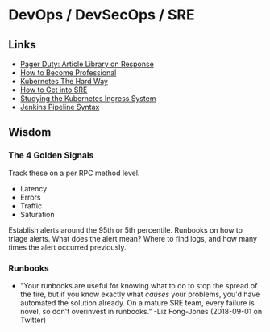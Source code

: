 # DevOps / DevSecOps / SRE

## Links

- [Pager Duty: Article Library on Response](https://response.pagerduty.com/)
- [How to Become Professional](https://hackernoon.com/the-roadmap-to-become-a-devops-dude-from-server-to-serverless-dd97420f640e)
- [Kubernetes The Hard Way](https://github.com/kelseyhightower/kubernetes-the-hard-way)
- [How to Get into SRE](https://blog.alicegoldfuss.com/how-to-get-into-sre/)
- [Studying the Kubernetes Ingress System](https://www.joyfulbikeshedding.com/blog/2018-03-26-studying-the-kubernetes-ingress-system.html)
- [Jenkins Pipeline Syntax](https://jenkins.io/doc/book/pipeline/syntax/)

## Wisdom

### The 4 Golden Signals

Track these on a per RPC method level.

- Latency
- Errors
- Traffic
- Saturation

Establish alerts around the 95th or 5th percentile.
Runbooks on how to triage alerts. What does the alert mean? Where to find logs, and how many times the alert occurred previously.

### Runbooks

- "Your runbooks are useful for knowing what to do to stop the spread of the fire, but if you know exactly what _causes_ your problems, you'd have automated the solution already. On a mature SRE team, every failure is novel, so don't overinvest in runbooks." -Liz Fong-Jones (2018-09-01 on Twitter)
